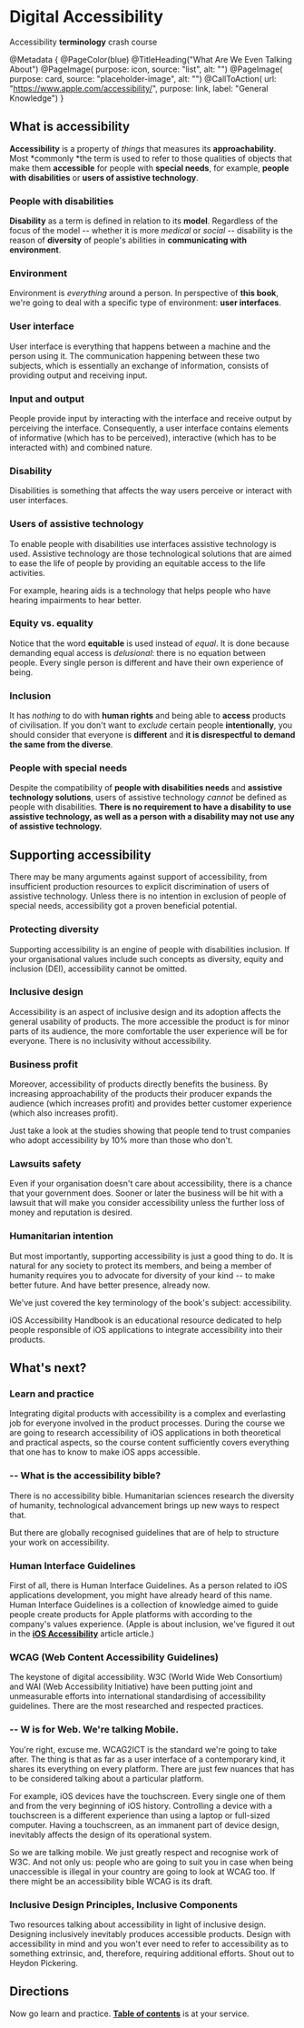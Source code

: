 # Digital Accessibility

Accessibility **terminology** crash course

@Metadata {
    @PageColor(blue)
    @TitleHeading("What Are We Even Talking About")
    @PageImage(
               purpose: icon, 
               source: "list", 
               alt: "")
    @PageImage(
               purpose: card, 
               source: "placeholder-image", 
               alt: "")
    @CallToAction(
                url: "https://www.apple.com/accessibility/",
                purpose: link, 
                label: "General Knowledge")
}


## What is accessibility 

**Accessibility** is a property of *things* that measures its **approachability**. Most *commonly *the term is used to refer to those qualities of objects that make them **accessible** for people with **special needs**, for example, **people with disabilities** or **users of assistive technology**.

### People with disabilities
**Disability** as a term is defined in relation to its **model**. Regardless of the focus of the model -- whether it is more *medical* or *social* -- disability is the reason of **diversity** of people's abilities in **communicating with environment**.

### Environment
Environment is *everything* around a person. In perspective of **this book**, we're going to deal with a specific type of environment: **user interfaces**. 

### User interface
User interface is everything that happens between a machine and the person using it. The communication happening between these two subjects, which is essentially an exchange of information, consists of providing output and receiving input. 

### Input and output
People provide input by interacting with the interface and receive output by perceiving the interface. Consequently, a user interface contains elements of informative (which has to be perceived), interactive (which has to be interacted with) and combined nature.

### Disability
Disabilities is something that affects the way users perceive or interact with user interfaces. 

### Users of assistive technology
To enable people with disabilities use interfaces assistive technology is used. Assistive technology are those technological solutions that are aimed to ease the life of people by providing an equitable access to the life activities. 

For example, hearing aids is a technology that helps people who have hearing impairments to hear better.

### Equity vs. equality
Notice that the word **equitable** is used instead of *equal*. It is done because demanding equal access is *delusional*: there is no equation between people. Every single person is different and have their own experience of being. 

### Inclusion
It has *nothing* to do with **human rights** and being able to **access** products of civilisation. If you don't want to *exclude* certain people **intentionally**, you should consider that everyone is **different** and **it is disrespectful to demand the same from the diverse**. 

### People with special needs
Despite the compatibility of **people with disabilities needs** and **assistive technology solutions**, users of assistive technology *cannot* be defined as people with disabilities. **There is no requirement to have a disability to use assistive technology, as well as a person with a disability may not use any of assistive technology.**

## Supporting accessibility
There may be many arguments against support of accessibility, from insufficient production resources to explicit discrimination of users of assistive technology. Unless there is no intention in exclusion of people of special needs, accessibility got a proven beneficial potential. 

### Protecting diversity
Supporting accessibility is an engine of people with disabilities inclusion. If your organisational values include such concepts as diversity, equity and inclusion (DEI), accessibility cannot be omitted.

### Inclusive design
Accessibility is an aspect of inclusive design and its adoption affects the general usability of products. The more accessible the product is for minor parts of its audience, the more comfortable the user experience will be for everyone. There is no inclusivity without accessibility.

### Business profit
Moreover, accessibility of products directly benefits the business. By increasing approachability of the products their producer expands the audience (which increases profit) and provides better customer experience (which also increases profit). 

Just take a look at the studies showing that people tend to trust companies who adopt accessibility by 10% more than those who don't.

### Lawsuits safety
Even if your organisation doesn't care about accessibility, there is a chance that your government does. Sooner or later the business will be hit with a lawsuit that will make you consider accessibility unless the further loss of money and reputation is desired.

### Humanitarian intention
But most importantly, supporting accessibility is just a good thing to do. It is natural for any society to protect its members, and being a member of humanity requires you to advocate for diversity of your kind -- to make better future. And have better presence, already now.


We've just covered the key terminology of the book's subject: accessibility. 

iOS Accessibility Handbook is an educational resource dedicated to help people responsible of iOS applications to integrate accessibility into their products. 

## What's next?

### Learn and practice
Integrating digital products with accessibility is a complex and everlasting job for everyone involved in the product processes. During the course we are going to research accessibility of iOS applications in both theoretical and practical aspects, so the course content sufficiently covers everything that one has to know to make iOS apps accessible. 

### -- What is the accessibility bible?
There is no accessibility bible. Humanitarian sciences research the diversity of humanity, technological advancement brings up new ways to respect that.

But there are globally recognised guidelines that are of help to structure your work on accessibility.

### Human Interface Guidelines
First of all, there is Human Interface Guidelines. As a person related to iOS applications development, you might have already heard of this name. Human Interface Guidelines is a collection of knowledge aimed to guide people create products for Apple platforms with according to the company's values experience. (Apple is about inclusion, we've figured it out in the [**iOS Accessibility**](<doc:iOSAccessibility>) article article.)

### WCAG (Web Content Accessibility Guidelines)
The keystone of digital accessibility. W3C (World Wide Web Consortium) and WAI (Web Accessibility Initiative) have been putting joint and unmeasurable efforts into international standardising of accessibility guidelines. There are the most researched and respected practices. 

### -- W is for Web. We're talking Mobile.
You're right, excuse me. WCAG2ICT is the standard we're going to take after. The thing is that as far as a user interface of a contemporary kind, it shares its everything on every platform. There are just few nuances that has to be considered talking about a particular platform. 

For example, iOS devices have the touchscreen. Every single one of them and from the very beginning of iOS history. Controlling a device with a touchscreen is a different experience than using a laptop or full-sized computer. Having a touchscreen, as an immanent part of device design, inevitably affects the design of its operational system. 

So we are talking mobile. We just greatly respect and recognise work of W3C. And not only us: people who are going to suit you in case when being unaccessible is illegal in your country are going to look at WCAG too. If there might be an accessibility bible WCAG is its draft.

### Inclusive Design Principles, Inclusive Components
Two resources talking about accessibility in light of inclusive design. Designing inclusively inevitably produces accessible products. Design with accessibility in mind and you won't ever need to refer to accessibility as to something extrinsic, and, therefore, requiring additional efforts. Shout out to Heydon Pickering. 

## Directions 
Now go learn and practice. [**Table of contents**](<doc:AdoptionGuide>) is at your service.

